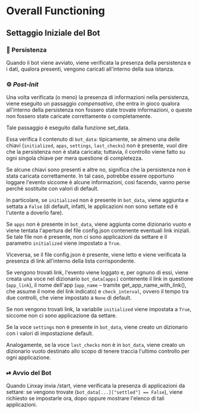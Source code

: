 # Overall Functioning

## Settaggio Iniziale del Bot

### 💾 Persistenza
Quando il bot viene avviato, viene verificata la presenza della persistenza e i dati,
qualora presenti, vengono caricati all'interno della sua istanza.

### ⚙ _Post-Init_
Una volta verificata (o meno) la presenza di informazioni nella persistenza, viene
eseguito un passaggio _compensativo_, che entra in gioco qualora all'interno della 
persistenza non fossero state trovate informazioni, o queste non fossero state 
caricate correttamente o completamente.

Tale passaggio è eseguito dalla funzione <shortcut>set_data</shortcut>.

Essa verifica il contenuto di `bot_data`: tipicamente, se almeno una delle chiavi
(`initialized`, `apps`, `settings`, `last_checks`) non è presente, vuol dire che la
persistenza non è stata caricata; tuttavia, il controllo viene fatto su ogni singola
chiave per mera questione di completezza.

<procedure>
        <p>Se alcune chiavi sono presenti e altre no, significa che la persistenza non
è stata caricata correttamente. In tal caso, potrebbe essere opportuno loggare l'evento
siccome è alcune informazioni, così facendo, vanno perse perché sostituite con valori di
default.</p>
</procedure>

In particolare, se `initialized` non è presente in `bot_data`, viene aggiunta e settata
a `False` (di default, infatti, le applicazioni non sono settate ed è l'utente a doverlo fare).

Se `apps` non è presente in `bot_data`, viene aggiunta come dizionario vuoto e viene
tentata l'apertura del file <shortcut>config.json</shortcut> contenente eventuali link 
iniziali. Se tale file non è presente, non ci sono applicazioni da settare e il parametro
`initialized` viene impostato a `True`.

Viceversa, se il file <shortcut>config.json</shortcut> è presente, viene letto e viene
verificata la presenza di link all'interno della lista corrispondente. 

Se vengono trovati link, l'evento viene loggato e, per ognuno di essi, viene creata una
voce nel dizionario `bot_data[apps]` contenente il link in questione (`app_link`), il 
nome dell'app (`app_name` – tramite <shortcut>get_app_name_with_link()</shortcut>, 
che assume il nome del link indicato) e `check_interval`, ovvero il tempo tra due controlli,
che viene impostato a `None` di default.

Se non vengono trovati link, la variabile `initialized` viene impostata a `True`, siccome non ci
sono applicazione da settare.

Se la voce `settings` non è presente in `bot_data`, viene creato un dizionario con i valori 
di impostazione default.

Analogamente, se la voce `last_checks` non è in `bot_data`, viene creato un dizionario vuoto
destinato allo scopo di tenere traccia l'ultimo controllo per ogni applicazione.

### ⏯ Avvio del Bot
Quando Linxay invia <shortcut>/start</shortcut>, viene verificata la presenza di applicazioni
da settare: se vengono trovate (`bot_data[...]["settled"] == False`), viene richiesto 
se impostarle ora, dopo oppure mostrare l'elenco di tali applicazioni.